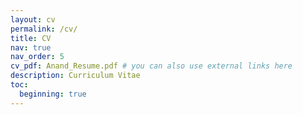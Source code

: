 ```yaml
---
layout: cv
permalink: /cv/
title: CV
nav: true
nav_order: 5
cv_pdf: Anand_Resume.pdf # you can also use external links here
description: Curriculum Vitae
toc:
  beginning: true
---
```

